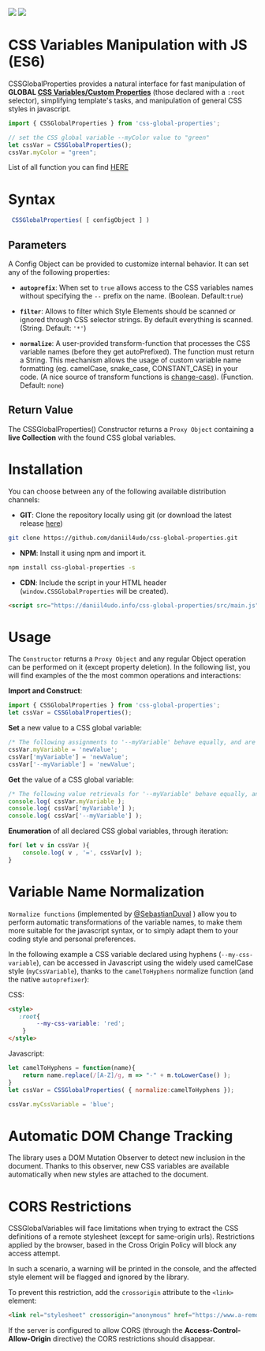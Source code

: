 ![](https://img.shields.io/badge/Javascript-ES6-orange.svg)
![](https://img.shields.io/badge/CSS-Custom_Properties-blue.svg)

# CSS Variables Manipulation with JS (ES6)

CSSGlobalProperties provides a natural interface for fast manipulation of **GLOBAL [CSS Variables/Custom Properties](https://www.w3.org/TR/css-variables-1/)** (those declared with a `:root` selector), simplifying template's tasks, and manipulation of general CSS styles in javascript.

```javascript
import { CSSGlobalProperties } from 'css-global-properties';

// set the CSS global variable --myColor value to "green"
let cssVar = CSSGlobalProperties();
cssVar.myColor = "green";
```

List of all function you can find  [HERE](../docs/modules.md)

<!-- Demo: [See it in action](https://daniil4udo.github.io/css-global-properties/examples/demo-simple.html) -->

# Syntax

```javascript
 CSSGlobalProperties( [ configObject ] )
```

## Parameters

A Config Object can be provided to customize internal behavior. It can set any of the following properties:

* **`autoprefix`**:
When set to `true` allows access to the CSS variables names without specifying the `--` prefix on the name. (Boolean. Default:`true`)

* **`filter`**:
Allows to filter which Style Elements should be scanned or ignored through CSS selector strings. By default everything is scanned. (String. Default: `'*'`)

* **`normalize`**:
A user-provided transform-function that processes the CSS variable names (before they get autoPrefixed). The function must return a String. This mechanism allows the usage of custom variable name formatting (eg. camelCase, snake_case, CONSTANT_CASE) in your code. (A nice source of transform functions is [change-case](https://www.npmjs.com/package/change-case)). (Function. Default: `none`)

## Return Value

The CSSGlobalProperties() Constructor returns a `Proxy Object` containing a **live Collection** with the found CSS global variables.

# Installation

You can choose between any of the following available distribution channels:

* **GIT**: Clone the repository locally using git (or download the latest release [here](https://github.com/daniil4udo/css-global-properties/releases/latest))

 ```bash
 git clone https://github.com/daniil4udo/css-global-properties.git
```

* **NPM**: Install it using npm and import it.

 ```bash
npm install css-global-properties -s
```

* **CDN**: Include the script in your HTML header (`window.CSSGlobalProperties` will be created).

 ```html
<script src="https://daniil4udo.info/css-global-properties/src/main.js"></script>
```

# Usage

The `Constructor` returns a `Proxy Object` and any regular Object operation can be performed on it (except property deletion). In the following list, you will find examples of the the most common operations and interactions:

**Import and Construct**:

```javascript
import { CSSGlobalProperties } from 'css-global-properties';
let cssVar = CSSGlobalProperties();
```

**Set** a new value to a CSS global variable:

```javascript
/* The following assignments to '--myVariable' behave equally, and are all valid */
cssVar.myVariable = 'newValue';
cssVar['myVariable'] = 'newValue';
cssVar['--myVariable'] = 'newValue';
```

**Get** the value of a CSS global variable:

```javascript
/* The following value retrievals for '--myVariable' behave equally, and are all valid */
console.log( cssVar.myVariable );
console.log( cssVar['myVariable'] );
console.log( cssVar['--myVariable'] );
```

**Enumeration** of all declared CSS global variables, through iteration:

```javascript
for( let v in cssVar ){
    console.log( v , '=', cssVar[v] );
}
```

# Variable Name Normalization

`Normalize functions` (implemented by [@SebastianDuval](https://github.com/SebastianDuval) ) allow you to perform automatic transformations of the variable names, to make them more suitable for the javascript syntax, or to simply adapt them to your coding style and personal preferences.

In the following example a CSS variable declared using hyphens (`--my-css-variable`), can be accessed in Javascript using the widely used camelCase style (`myCssVariable`), thanks to the `camelToHyphens` normalize function (and the native `autoprefixer`):

CSS:

```html
<style>
   :root{
        --my-css-variable: 'red';
    }
</style>
```

Javascript:

```javascript
let camelToHyphens = function(name){
    return name.replace(/[A-Z]/g, m => "-" + m.toLowerCase() );
}
let cssVar = CSSGlobalProperties( { normalize:camelToHyphens });

cssVar.myCssVariable = 'blue';
```

# Automatic DOM Change Tracking

The library uses a DOM Mutation Observer to detect new inclusion in the document. Thanks to this observer, new CSS variables are available automatically when new styles are attached to the document.  

# CORS Restrictions

CSSGlobalVariables will face limitations when trying to extract the CSS definitions of a remote stylesheet (except for same-origin urls). Restrictions applied by the browser, based in the Cross Origin Policy will block any access attempt.

In such a scenario, a warning will be printed in the console, and the affected style element will be flagged and ignored by the library.

To prevent this restriction, add the `crossorigin` attribute to the `<link>` element:

```html
<link rel="stylesheet" crossorigin="anonymous" href="https://www.a-remote-server/styles.css">
```

If the server is configured to allow CORS (through the  **Access-Control-Allow-Origin** directive) the CORS restrictions should disappear.

